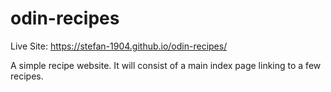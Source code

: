 # odin-recipes

Live Site: https://stefan-1904.github.io/odin-recipes/

A simple recipe website. It will consist of a main index page linking to a few recipes.